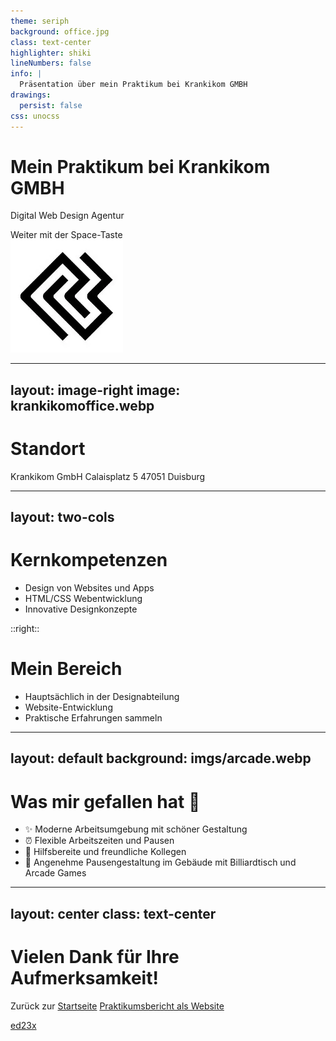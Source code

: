 ```yaml
---
theme: seriph
background: office.jpg
class: text-center
highlighter: shiki
lineNumbers: false
info: |
  Präsentation über mein Praktikum bei Krankikom GMBH
drawings:
  persist: false
css: unocss
---
```


# Mein Praktikum bei Krankikom GMBH

Digital Web Design Agentur

<div class="pt-12">
  <span @click="$slidev.nav.next" class="px-2 py-1 rounded cursor-pointer" hover="bg-white bg-opacity-10">
    Weiter mit der Space-Taste <carbon:arrow-right class="inline"/>
  </span>
</div>

<div class="abs-br m-6 flex gap-2">
  <img src="logokrankikom.webp" alt="Krankikom Logo" class="h-12" />
</div>

---
layout: image-right
image: krankikomoffice.webp
---

# Standort

<v-clicks>

Krankikom GmbH
Calaisplatz 5
47051 Duisburg

</v-clicks>

---
layout: two-cols
---

# Kernkompetenzen

<v-clicks>

- Design von Websites und Apps
- HTML/CSS Webentwicklung
- Innovative Designkonzepte

</v-clicks>

::right::

# Mein Bereich

<v-clicks>

- Hauptsächlich in der Designabteilung
- Website-Entwicklung
- Praktische Erfahrungen sammeln

</v-clicks>

---
layout: default
background: imgs/arcade.webp
---

# Was mir gefallen hat 🌟

<div class="mt-10">

<v-clicks>

- ✨ Moderne Arbeitsumgebung mit schöner Gestaltung
- ⏰ Flexible Arbeitszeiten und Pausen
- 👥 Hilfsbereite und freundliche Kollegen
- 🏢 Angenehme Pausengestaltung im Gebäude mit Billiardtisch und Arcade Games

</v-clicks>

</div>

---
layout: center
class: text-center
---

# Vielen Dank für Ihre Aufmerksamkeit!

Zurück zur [Startseite](https://lebenslauf-six.vercel.app)
[Praktikumsbericht als Website](https://krankikompraktikum.netlify.app)

[ed23x](https://github.com/ed23x/)
